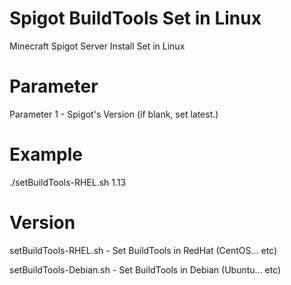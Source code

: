 # Spigot BuildTools Set in Linux
Minecraft Spigot Server Install Set in Linux

# Parameter
Parameter 1 - Spigot's Version (if blank, set latest.)

# Example
./setBuildTools-RHEL.sh 1.13

# Version
setBuildTools-RHEL.sh - Set BuildTools in RedHat (CentOS... etc)

setBuildTools-Debian.sh - Set BuildTools in Debian (Ubuntu... etc)
